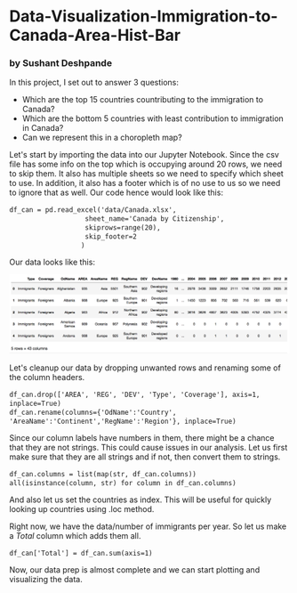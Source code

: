 # Data-Visualization-Immigration-to-Canada-Area-Hist-Bar
### by Sushant Deshpande

In this project, I set out to answer 3 questions:
* Which are the top 15 countries countributing to the immigration to Canada?
* Which are the bottom 5 countries with least contribution to immigration in Canada?
* Can we represent this in a choropleth map?

Let's start by importing the data into our Jupyter Notebook. Since the csv file has some info on the top which is occupying around 20 rows, we need to skip them. It also has multiple sheets so we need to specify which sheet to use. In addition, it also has a footer which is of no use to us so we need to ignore that as well. Our code hence would look like this:

    df_can = pd.read_excel('data/Canada.xlsx',
                       sheet_name='Canada by Citizenship',
                       skiprows=range(20),
                       skip_footer=2
                      )

Our data looks like this:

![01_table](images/01_table.png)

Let's cleanup our data by dropping unwanted rows and renaming some of the column headers.

    df_can.drop(['AREA', 'REG', 'DEV', 'Type', 'Coverage'], axis=1, inplace=True)
    df_can.rename(columns={'OdName':'Country', 'AreaName':'Continent','RegName':'Region'}, inplace=True)

Since our column labels have numbers in them, there might be a chance that they are not strings. This could cause issues in our analysis. Let us first make sure that they are all strings and if not, then convert them to strings.

    df_can.columns = list(map(str, df_can.columns))
    all(isinstance(column, str) for column in df_can.columns)

And also let us set the countries as index. This will be useful for quickly looking up countries using .loc method.

Right now, we have the data/number of immigrants per year. So let us make a *Total* column which adds them all.

    df_can['Total'] = df_can.sum(axis=1)

Now, our data prep is almost complete and we can start plotting and visualizing the data.